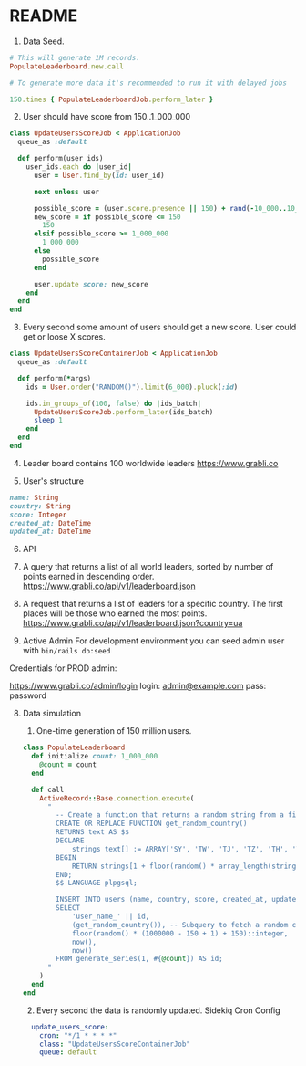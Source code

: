 # README

1. Data Seed.
```ruby
# This will generate 1M records.
PopulateLeaderboard.new.call

# To generate more data it's recommended to run it with delayed jobs

150.times { PopulateLeaderboardJob.perform_later }
```

2. User should have score from 150..1_000_000
```ruby
class UpdateUsersScoreJob < ApplicationJob
  queue_as :default

  def perform(user_ids)
    user_ids.each do |user_id|
      user = User.find_by(id: user_id)

      next unless user

      possible_score = (user.score.presence || 150) + rand(-10_000..10_000)
      new_score = if possible_score <= 150
        150
      elsif possible_score >= 1_000_000
        1_000_000
      else
        possible_score
      end

      user.update score: new_score
    end
  end
end
```

3. Every second some amount of users should get a new score. User could get or loose X scores.
```ruby
class UpdateUsersScoreContainerJob < ApplicationJob
  queue_as :default

  def perform(*args)
    ids = User.order("RANDOM()").limit(6_000).pluck(:id)

    ids.in_groups_of(100, false) do |ids_batch|
      UpdateUsersScoreJob.perform_later(ids_batch)
      sleep 1
    end
  end
end
```

4. Leader board contains 100 worldwide leaders
https://www.grabli.co

5. User's structure
```ruby
name: String
country: String
score: Integer
created_at: DateTime
updated_at: DateTime
```

6. API
  1. A query that returns a list of all world leaders, sorted by number of points earned in descending order.
  https://www.grabli.co/api/v1/leaderboard.json

  2. A request that returns a list of leaders for a specific country. The first places will be those who earned the most points.
  https://www.grabli.co/api/v1/leaderboard.json?country=ua

7. Active Admin
  For development environment you can seed admin user with
  `bin/rails db:seed`

  Credentials for PROD admin:

  https://www.grabli.co/admin/login
  login: admin@example.com
  pass: password

8. Data simulation
    1. One-time generation of 150 million users.
    ```ruby
    class PopulateLeaderboard
      def initialize count: 1_000_000
        @count = count
      end

      def call
        ActiveRecord::Base.connection.execute(
          "
            -- Create a function that returns a random string from a fixed array
            CREATE OR REPLACE FUNCTION get_random_country()
            RETURNS text AS $$
            DECLARE
                strings text[] := ARRAY['SY', 'TW', 'TJ', 'TZ', 'TH', 'TL', 'TG', 'TK', 'TO', 'TT', 'TN', 'TR', 'TM', 'TC', 'TV', 'UG', 'UA', 'AE', 'GB'];
            BEGIN
                RETURN strings[1 + floor(random() * array_length(strings, 1))];
            END;
            $$ LANGUAGE plpgsql;

            INSERT INTO users (name, country, score, created_at, updated_at)
            SELECT
                'user_name_' || id,
                (get_random_country()), -- Subquery to fetch a random country code
                floor(random() * (1000000 - 150 + 1) + 150)::integer,  -- Generating a score from 150 to 1,000,000
                now(),
                now()
            FROM generate_series(1, #{@count}) AS id;
          "
        )
      end
    end
    ```

    2. Every second the data is randomly updated.
    Sidekiq Cron Config
    ```yaml
      update_users_score:
        cron: "*/1 * * * *"
        class: "UpdateUsersScoreContainerJob"
        queue: default
    ```
